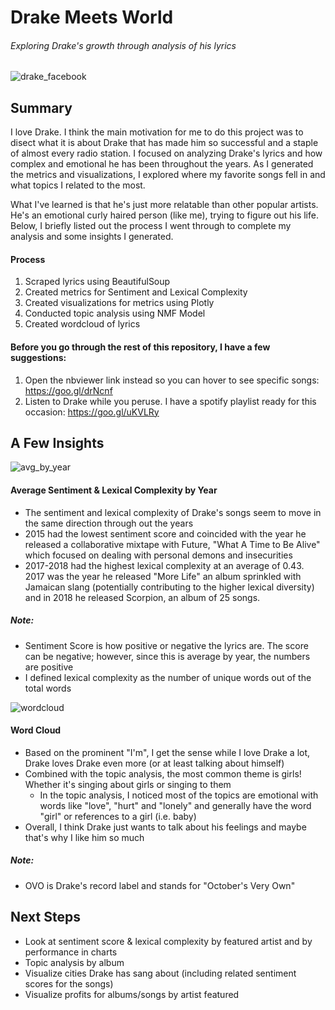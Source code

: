 # Drake Meets World
###### *Exploring Drake's growth through analysis of his lyrics*

![drake_facebook](https://user-images.githubusercontent.com/40477918/43699918-99f67422-9905-11e8-897c-128b13153f82.png)

## Summary
I love Drake. I think the main motivation for me to do this project was to disect what it is about Drake that has made him so successful and a staple of almost every radio station. I focused on analyzing Drake's lyrics and how complex and emotional he has been throughout the years. As I generated the metrics and visualizations, I explored where my favorite songs fell in and what topics I related to the most.

What I've learned is that he's just more relatable than other popular artists. He's an emotional curly haired person (like me), trying to figure out his life. Below, I briefly listed out the process I went through to complete my analysis and some insights I generated.

#### Process
1. Scraped lyrics using BeautifulSoup
2. Created metrics for Sentiment and Lexical Complexity
3. Created visualizations for metrics using Plotly
4. Conducted topic analysis using NMF Model
5. Created wordcloud of lyrics

#### Before you go through the rest of this repository, I have a few suggestions:
1. Open the nbviewer link instead so you can hover to see specific songs: https://goo.gl/drNcnf
2. Listen to Drake while you peruse. I have a spotify playlist ready for this occasion: https://goo.gl/uKVLRy

## A Few Insights
![avg_by_year](https://user-images.githubusercontent.com/40477918/44005307-4ea5a526-9e26-11e8-8068-d1bbf6d28fdb.png)
#### Average Sentiment & Lexical Complexity by Year
+ The sentiment and lexical complexity of Drake's songs seem to move in the same direction through out the years
+ 2015 had the lowest sentiment score and coincided with the year he released a collaborative mixtape with Future, "What A Time to Be Alive" which focused on dealing with personal demons and insecurities
+ 2017-2018 had the highest lexical complexity at an average of 0.43. 2017 was the year he released "More Life" an album sprinkled with Jamaican slang (potentially contributing to the higher lexical diversity) and in 2018 he released Scorpion, an album of 25 songs. 

##### Note: 
 - Sentiment Score is how positive or negative the lyrics are. The score can be negative; however, since this is average by year, the numbers are positive
 - I defined lexical complexity as the number of unique words out of the total words

![wordcloud](https://user-images.githubusercontent.com/40477918/44005310-5c6580b4-9e26-11e8-83df-8a62378997f1.png)
#### Word Cloud
+ Based on the prominent "I'm", I get the sense while I love Drake a lot, Drake loves Drake even more (or at least talking about himself)
+ Combined with the topic analysis, the most common theme is girls! Whether it's singing about girls or singing to them
    + In the topic analysis, I noticed most of the topics are emotional with words like "love", "hurt" and "lonely" and generally have the word "girl" or references to a girl (i.e. baby)
+ Overall, I think Drake just wants to talk about his feelings and maybe that's why I like him so much

##### Note: 
 - OVO is Drake's record label and stands for "October's Very Own"
 
## Next Steps
+ Look at sentiment score & lexical complexity by featured artist and by performance in charts
+ Topic analysis by album
+ Visualize cities Drake has sang about (including related sentiment scores for the songs)
+ Visualize profits for albums/songs by artist featured

